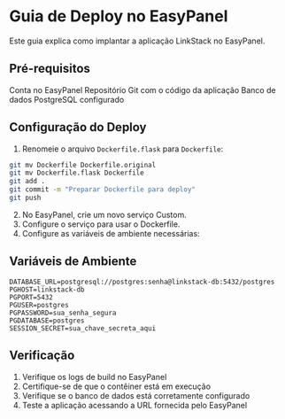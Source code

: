 # Guia de Deploy no EasyPanel

Este guia explica como implantar a aplicação LinkStack no EasyPanel.

## Pré-requisitos

Conta no EasyPanel
Repositório Git com o código da aplicação
Banco de dados PostgreSQL configurado

## Configuração do Deploy

1. Renomeie o arquivo `Dockerfile.flask` para `Dockerfile`:
```bash
git mv Dockerfile Dockerfile.original
git mv Dockerfile.flask Dockerfile
git add .
git commit -m "Preparar Dockerfile para deploy"
git push
```
2. No EasyPanel, crie um novo serviço Custom.
3. Configure o serviço para usar o Dockerfile.
4. Configure as variáveis de ambiente necessárias:

## Variáveis de Ambiente

```
DATABASE_URL=postgresql://postgres:senha@linkstack-db:5432/postgres
PGHOST=linkstack-db
PGPORT=5432
PGUSER=postgres
PGPASSWORD=sua_senha_segura
PGDATABASE=postgres
SESSION_SECRET=sua_chave_secreta_aqui
```

## Verificação

1. Verifique os logs de build no EasyPanel
2. Certifique-se de que o contêiner está em execução
3. Verifique se o banco de dados está corretamente configurado
4. Teste a aplicação acessando a URL fornecida pelo EasyPanel

